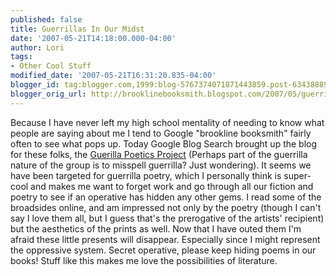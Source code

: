 ```yaml
---
published: false
title: Guerrillas In Our Midst
date: '2007-05-21T14:18:00.000-04:00'
author: Lori
tags:
- Other Cool Stuff
modified_date: '2007-05-21T16:31:20.835-04:00'
blogger_id: tag:blogger.com,1999:blog-5767374071871443859.post-6343888972242458877
blogger_orig_url: http://brooklinebooksmith.blogspot.com/2007/05/guerrillas-in-our-midst.html
---
```


Because I have never left my high school mentality of needing to know what people are saying about me I tend to Google "brookline booksmith" fairly often to see what pops up. Today Google Blog Search brought up the blog for these folks, the <a href="http://guerillapoetics.org/">Guerilla Poetics Project</a> (Perhaps part of the guerrilla nature of the group is to misspell guerrilla? Just wondering). It seems we have been targeted for guerrilla poetry, which I personally think is super-cool and makes me want to forget work and go through all our fiction and poetry to see if an operative has hidden any other gems. I read some of the broadsides online, and am impressed not only by the poetry (though I can't say I love them all, but I guess that's the prerogative of the artists' recipient) but the aesthetics of the prints as well. Now that I have outed them I'm afraid these little presents will disappear. Especially since I might represent the oppressive system. Secret operative, please keep hiding poems in our books! Stuff like this makes me love the possibilities of literature.